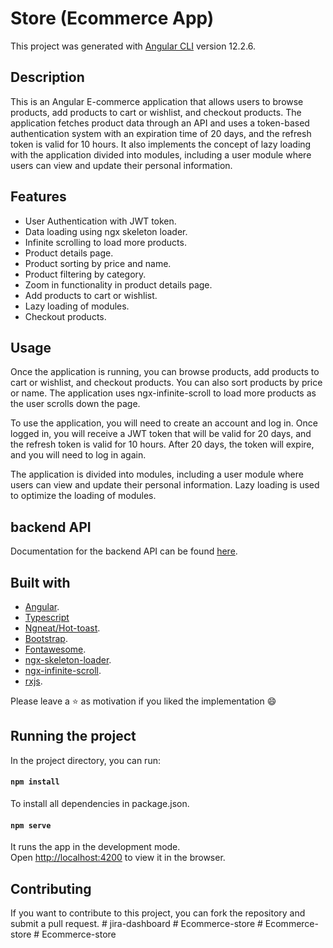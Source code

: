 # Store (Ecommerce App)

This project was generated with [Angular CLI](https://github.com/angular/angular-cli) version 12.2.6.

## Description
<!-- This is an Angular e-commerce app that fetches data from an API and allows users to login with a token that expires after 1 hour. The app also uses the ngx-skeleton-loader library to handle data loading and ngx-infinite-scroll to load more products as the user scrolls down the page. -->
This is an Angular E-commerce application that allows users to browse products, add products to cart or wishlist, and checkout products. The application fetches product data through an API and uses a token-based authentication system with an expiration time of 20 days, and the refresh token is valid for 10 hours. It also implements the concept of lazy loading with the application divided into modules, including a user module where users can view and update their personal information.

## Features

* User Authentication with JWT token.
* Data loading using ngx skeleton loader.
* Infinite scrolling to load more products.
* Product details page.
* Product sorting by price and name.
* Product filtering by category.
* Zoom in functionality in product details page.
* Add products to cart or wishlist.
* Lazy loading of modules.
* Checkout products.

## Usage

Once the application is running, you can browse products, add products to cart or wishlist, and checkout products. You can also sort products by price or name. The application uses ngx-infinite-scroll to load more products as the user scrolls down the page.

To use the application, you will need to create an account and log in. Once logged in, you will receive a JWT token that will be valid for 20 days, and the refresh token is valid for 10 hours. After 20 days, the token will expire, and you will need to log in again.

The application is divided into modules, including a user module where users can view and update their personal information. Lazy loading is used to optimize the loading of modules.

<!-- * Login.
The app allows users to log in using a username and password. The login form validates the input fields and sends a POST request to the API to retrieve a JWT token. The token is stored in local storage and used to authenticate the user for subsequent requests.

* Token Expiration.
The JWT token has an expiration time of 1 hour. After this time, the user will be automatically logged out and redirected to the login page.

* Product List.
The app displays a list of products fetched from the API. When the user first loads the page, the ngx-skeleton-loader library is used to display a loading animation until the data is fetched from the API.

As the user scrolls down the page, the ngx-infinite-scroll library is used to load more products from the API. The app uses a pagination system to request the next page of products from the API.

* Product Details.
When the user clicks on a product in the list, they are taken to a page that displays the details of a product when the user clicks on the product card. The product details page displays the product name, price, description, and a list of related products. -->


## backend API 

Documentation for the backend API can be found [here](https://fakeapi.platzi.com/en/rest/introduction).

## Built with
* [Angular](https://angular.io/).
* [Typescript](https://www.typescriptlang.org/)
* [Ngneat/Hot-toast](https://ngneat.github.io/hot-toast/).
* [Bootstrap](https://getbootstrap.com/).
* [Fontawesome](https://fontawesome.com/).
* [ngx-skeleton-loader](https://www.npmjs.com/package/ngx-skeleton-loader).
* [ngx-infinite-scroll](https://www.npmjs.com/package/ngx-infinite-scroll).
* [rxjs](https://rxjs.dev/).

Please leave a ⭐ as motivation if you liked the implementation 😄

## Running the project

In the project directory, you can run:

#### `npm install`

To install all dependencies in package.json.

#### `npm serve`

It runs the app in the development mode.<br />
Open [http://localhost:4200](http://localhost:4200) to view it in the browser. 
## Contributing

If you want to contribute to this project, you can fork the repository and submit a pull request.
#   j i r a - d a s h b o a r d  
 #   E c o m m e r c e - s t o r e  
 #   E c o m m e r c e - s t o r e  
 #   E c o m m e r c e - s t o r e  
 